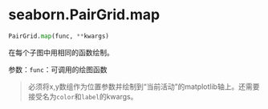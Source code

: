 # seaborn.PairGrid.map

```py
PairGrid.map(func, **kwargs)
```

在每个子图中用相同的函数绘制。

参数：`func`：可调用的绘图函数

> 必须将x,y数组作为位置参数并绘制到“当前活动”的matplotlib轴上。还需要接受名为`color`和`label`的kwargs。

